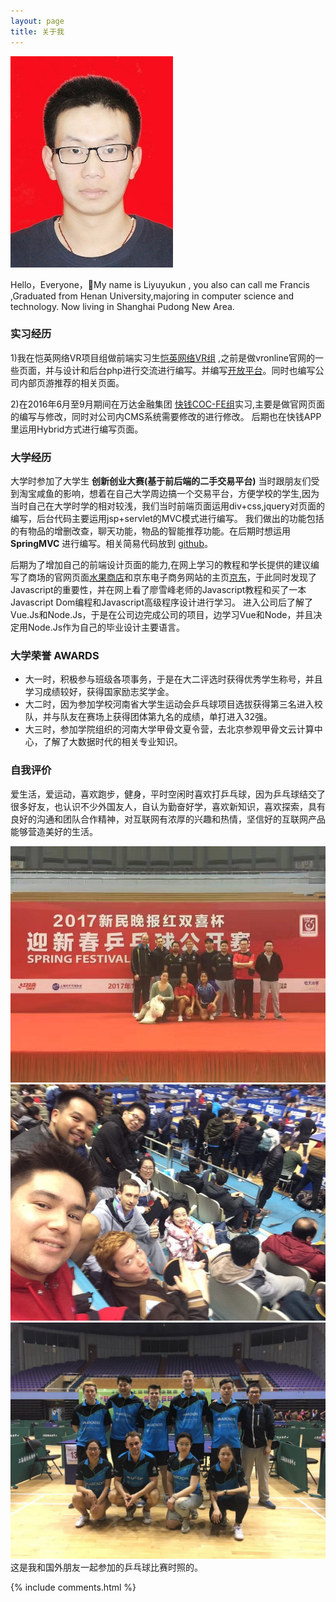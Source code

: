 ```yaml
---
layout: page
title: 关于我 
---
```


![](/images/posts/生活/lyk.jpeg)

Hello，Everyone，My name is Liyuyukun , you also can call me Francis ,Graduated from Henan University,majoring in computer science and technology. Now living in Shanghai Pudong New Area.


### 实习经历

1)我在恺英网络VR项目组做前端实习生[恺英网络VR组](http://www.vronline.com/) ,之前是做vronline官网的一些页面，并与设计和后台php进行交流进行编写。并编写[开放平台](open.vronline.com)。同时也编写公司内部页游推荐的相关页面。

2)在2016年6月至9月期间在万达金融集团 [快钱COC-FE组](https://www.99bill.com/)实习,主要是做官网页面的编写与修改，同时对公司内CMS系统需要修改的进行修改。
后期也在快钱APP里运用Hybrid方式进行编写页面。

### 大学经历

大学时参加了大学生 **创新创业大赛(基于前后端的二手交易平台)** 当时跟朋友们受到淘宝咸鱼的影响，想着在自己大学周边搞一个交易平台，方便学校的学生,因为当时自己在大学时学的相对较浅，我们当时前端页面运用div+css,jquery对页面的编写，后台代码主要运用jsp+servlet的MVC模式进行编写。
我们做出的功能包括的有物品的增删改查，聊天功能，物品的智能推荐功能。在后期时想运用**SpringMVC** 进行编写。相关简易代码放到 [github](https://github.com/onepiecelyk/ebuy)。

后期为了增加自己的前端设计页面的能力,在网上学习的教程和学长提供的建议编写了商场的官网页面[水果商店](https://github.com/onepiecelyk/FruitWorld)和京东电子商务网站的主页[京东](https://github.com/onepiecelyk/JDHomePage)，于此同时发现了Javascript的重要性，并在网上看了廖雪峰老师的Javascript教程和买了一本Javascript Dom编程和Javascript高级程序设计进行学习。
进入公司后了解了Vue.Js和Node.Js，于是在公司边完成公司的项目，边学习Vue和Node，并且决定用Node.Js作为自己的毕业设计主要语言。

### 大学荣誉 AWARDS

 - 大一时，积极参与班级各项事务，于是在大二评选时获得优秀学生称号，并且学习成绩较好，获得国家励志奖学金。
 - 大二时，因为参加学校河南省大学生运动会乒乓球项目选拔获得第三名进入校队，并与队友在赛场上获得团体第九名的成绩，单打进入32强。
 - 大三时，参加学院组织的河南大学甲骨文夏令营，去北京参观甲骨文云计算中心，了解了大数据时代的相关专业知识。

### 自我评价

爱生活，爱运动，喜欢跑步，健身，平时空闲时喜欢打乒乓球，因为乒乓球结交了很多好友，也认识不少外国友人，自认为勤奋好学，喜欢新知识，喜欢探索，具有良好的沟通和团队合作精神，对互联网有浓厚的兴趣和热情，坚信好的互联网产品能够营造美好的生活。


![](/images/posts/生活/3.jpeg)
![](/images/posts/生活/1.jpeg)
![](/images/posts/生活/2.jpeg)
这是我和国外朋友一起参加的乒乓球比赛时照的。


{% include comments.html %}




